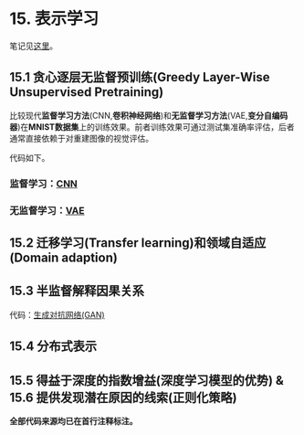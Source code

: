 # 15. 表示学习

笔记见[这里](./note/15.表示学习.md)。

## 15.1 贪心逐层无监督预训练(Greedy Layer-Wise Unsupervised Pretraining)

比较现代**监督学习方法**(CNN,**卷积神经网络**)和**无监督学习方法**(VAE,**变分自编码器**)在**MNIST数据集**上的训练效果。前者训练效果可通过测试集准确率评估，后者通常直接依赖于对重建图像的视觉评估。

代码如下。

### 监督学习：[CNN](./code/MNIST_CNN.py)

### 无监督学习：[VAE](./code/MNIST_Variational_AutoEncoder.py)

## 15.2 迁移学习(Transfer learning)和领域自适应(Domain adaption)

## 15.3 半监督解释因果关系

代码：[生成对抗网络(GAN)](./code/GAN.py)

## 15.4 分布式表示

## 15.5 得益于深度的指数增益(深度学习模型的优势) & 15.6 提供发现潜在原因的线索(正则化策略)

**全部代码来源均已在首行注释标注。**
